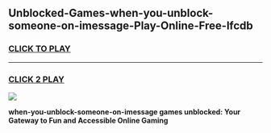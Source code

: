 
## Unblocked-Games-when-you-unblock-someone-on-imessage-Play-Online-Free-lfcdb
<h3>
<a href="https://premium76.site?title=when-you-unblock-someone-on-imessage&ref=26A">CLICK TO PLAY</a></h3>
<hr>

<h3>
<a href="https://premium76.site?title=when-you-unblock-someone-on-imessage&ref=26A">CLICK 2 PLAY</a>
  
</h3>

<a href="https://premium76.site?title=when-you-unblock-someone-on-imessage&ref=26A"><img src="https://clearcache.store/games.png"></a>


**when-you-unblock-someone-on-imessage games unblocked: Your Gateway to Fun and Accessible Online Gaming**
